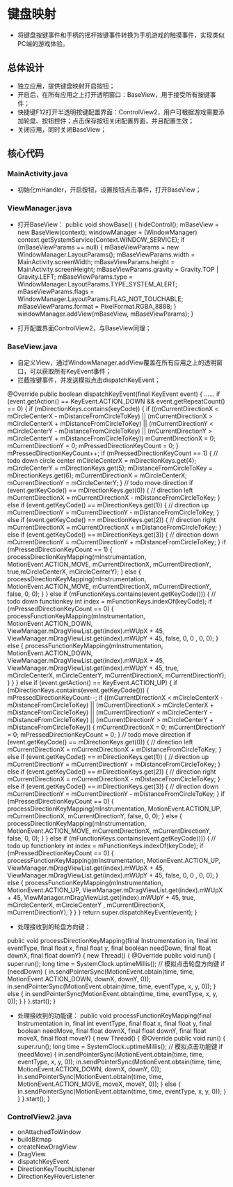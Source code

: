 # 键盘映射

- 将键盘按键事件和手柄的摇杆按键事件转换为手机游戏的触摸事件，实现类似PC端的游戏体验。

## 总体设计
- 独立应用，提供键盘映射开启按钮；
- 开启后，在所有应用之上打开透明窗口：BaseView，用于接受所有按键事件；
- 快捷键F12打开半透明按键配置界面：ControlView2，用户可根据游戏需要添加轮盘、按钮控件；点击保存按钮关闭配置界面，并且配置生效；
- 关闭应用，同时关闭BaseView；

## 核心代码
### MainActivity.java
- 初始化mHandler，开启按钮，设置按钮点击事件，打开BaseView；

### ViewManager.java
- 打开BaseView：
  public void showBase() {
      hideControl();
      mBaseView = new BaseView(context);
      windowManager = 
          (WindowManager) context.getSystemService(Context.WINDOW_SERVICE);
      if (mBaseViewParams == null) {
          mBaseViewParams = new WindowManager.LayoutParams();
          mBaseViewParams.width = MainActivity.screenWidth;
          mBaseViewParams.height = MainActivity.screenHeight;
          mBaseViewParams.gravity = Gravity.TOP | Gravity.LEFT;
          mBaseViewParams.type = 
              WindowManager.LayoutParams.TYPE_SYSTEM_ALERT;
          mBaseViewParams.flags = 
              WindowManager.LayoutParams.FLAG_NOT_TOUCHABLE;
          mBaseViewParams.format = PixelFormat.RGBA_8888;
      }
      windowManager.addView(mBaseView, mBaseViewParams);
  }

- 打开配置界面ControlView2，与BaseView同理；

### BaseView.java
- 自定义View，通过WindowManager.addView覆盖在所有应用之上的透明窗口，可以获取所有KeyEvent事件；
- 拦截按键事件，并发送模拟点击dispatchKeyEvent；

@Override
public boolean dispatchKeyEvent(final KeyEvent event) {
......
if (event.getAction() == KeyEvent.ACTION_DOWN
        && event.getRepeatCount() == 0) {
    if (mDirectionKeys.contains(keyCode)) {
        if ((mCurrentDirectionX < mCircleCenterX - mDistanceFromCircleToKey)
            || (mCurrentDirectionX > mCircleCenterX + mDistanceFromCircleToKey)
            || (mCurrentDirectionY < mCircleCenterY - mDistanceFromCircleToKey)
            || (mCurrentDirectionY > 
                mCircleCenterY + mDistanceFromCircleToKey)) 
            mCurrentDirectionX = 0;
            mCurrentDirectionY = 0;
            mPressedDirectionKeyCount = 0;
        }
        mPressedDirectionKeyCount++;
        if (mPressedDirectionKeyCount == 1) {
            // todo down circle center
            mCircleCenterX = mDirectionKeys.get(4);
            mCircleCenterY = mDirectionKeys.get(5);
            mDistanceFromCircleToKey = mDirectionKeys.get(6);
            mCurrentDirectionX = mCircleCenterX;
            mCurrentDirectionY = mCircleCenterY;
        }
        // todo move direction
        if (event.getKeyCode() == mDirectionKeys.get(0)) {
            // direction left
            mCurrentDirectionX = mCurrentDirectionX - mDistanceFromCircleToKey;
        } else  if (event.getKeyCode() == mDirectionKeys.get(1)) {
            // direction up
            mCurrentDirectionY = mCurrentDirectionY - mDistanceFromCircleToKey;
        } else  if (event.getKeyCode() == mDirectionKeys.get(2)) {
            // direction right
            mCurrentDirectionX = mCurrentDirectionX + mDistanceFromCircleToKey;
        } else  if (event.getKeyCode() == mDirectionKeys.get(3)) {
            // direction down
            mCurrentDirectionY = mCurrentDirectionY + mDistanceFromCircleToKey;
        }
            if (mPressedDirectionKeyCount == 1) {
                processDirectionKeyMapping(mInstrumentation, MotionEvent.ACTION_MOVE, mCurrentDirectionX, mCurrentDirectionY, true,mCircleCenterX, mCircleCenterY);
          } else {
              processDirectionKeyMapping(mInstrumentation, MotionEvent.ACTION_MOVE,
              mCurrentDirectionX, mCurrentDirectionY, false, 0, 0);
          }
      } else if (mFunctionKeys.contains(event.getKeyCode())) {
          // todo down functionkey
          int index = mFunctionKeys.indexOf(keyCode);
          if (mPressedDirectionKeyCount == 0) {
              processFunctionKeyMapping(mInstrumentation, MotionEvent.ACTION_DOWN,
              ViewManager.mDragViewList.get(index).mWUpX + 45,
              ViewManager.mDragViewList.get(index).mWUpY + 45, false, 0, 0 , 0, 0);
          } else {
              processFunctionKeyMapping(mInstrumentation, MotionEvent.ACTION_DOWN,
              ViewManager.mDragViewList.get(index).mWUpX + 45, ViewManager.mDragViewList.get(index).mWUpY + 45, true, mCircleCenterX, mCircleCenterY, mCurrentDirectionX, mCurrentDirectionY);
          }
      }
  } else if (event.getAction() == KeyEvent.ACTION_UP) {
      if (mDirectionKeys.contains(event.getKeyCode())) {
          mPressedDirectionKeyCount--;
          if ((mCurrentDirectionX < mCircleCenterX - mDistanceFromCircleToKey)
            || (mCurrentDirectionX > mCircleCenterX + mDistanceFromCircleToKey)
            || (mCurrentDirectionY < mCircleCenterY - mDistanceFromCircleToKey)
            || (mCurrentDirectionY > mCircleCenterY + mDistanceFromCircleToKey)) {
             mCurrentDirectionX = 0;
             mCurrentDirectionY = 0;
             mPressedDirectionKeyCount = 0;
          }
          // todo move direction
          if (event.getKeyCode() == mDirectionKeys.get(0)) {
              // direction left
              mCurrentDirectionX = mCurrentDirectionX + mDistanceFromCircleToKey;
          } else  if (event.getKeyCode() == mDirectionKeys.get(1)) {
              // direction up
              mCurrentDirectionY = mCurrentDirectionY + mDistanceFromCircleToKey;
         } else  if (event.getKeyCode() == mDirectionKeys.get(2)) {
             // direction right
             mCurrentDirectionX = mCurrentDirectionX - mDistanceFromCircleToKey;
         } else  if (event.getKeyCode() == mDirectionKeys.get(3)) {
             // direction down
             mCurrentDirectionY = mCurrentDirectionY - mDistanceFromCircleToKey;
         }
         if (mPressedDirectionKeyCount == 0) {
             processDirectionKeyMapping(mInstrumentation, MotionEvent.ACTION_UP,
             mCurrentDirectionX, mCurrentDirectionY, false, 0, 0);
         } else {
             processDirectionKeyMapping(mInstrumentation, MotionEvent.ACTION_MOVE,
             mCurrentDirectionX, mCurrentDirectionY, false, 0, 0);
         }
    } else if (mFunctionKeys.contains(event.getKeyCode())) {
        // todo up functionkey
        int index = mFunctionKeys.indexOf(keyCode);
        if (mPressedDirectionKeyCount == 0) {
            processFunctionKeyMapping(mInstrumentation, MotionEvent.ACTION_UP, ViewManager.mDragViewList.get(index).mWUpX + 45, ViewManager.mDragViewList.get(index).mWUpY + 45, false, 0, 0 , 0, 0);
        } else {
            processFunctionKeyMapping(mInstrumentation, MotionEvent.ACTION_UP, ViewManager.mDragViewList.get(index).mWUpX + 45, ViewManager.mDragViewList.get(index).mWUpY + 45, true, mCircleCenterX, mCircleCenterY , mCurrentDirectionX, mCurrentDirectionY);
        }
    }
}
return super.dispatchKeyEvent(event);
}

- 处理接收到的轮盘方向键：
  
public void processDirectionKeyMapping(final Instrumentation in, final int eventType, 
                             final float x, final float y, final boolean needDown,
                             final float downX, final float downY) {
new Thread() {
       @Override
       public void run() {
           super.run();
           long time = SystemClock.uptimeMillis();
           // 模拟点击轮盘方向键
           if (needDown) {
               in.sendPointerSync(MotionEvent.obtain(time, time,
                                 MotionEvent.ACTION_DOWN, downX, downY, 0));
               in.sendPointerSync(MotionEvent.obtain(time, time, eventType, x, y, 0));
           } else {
               in.sendPointerSync(MotionEvent.obtain(time, time, eventType, x, y, 0));
           }
        }
    }.start();
}

- 处理接收到的功能键：
  public void processFunctionKeyMapping(final Instrumentation in, final int eventType,
                   final float x, final float y, final boolean needMove, final float downX, 
                   final float downY, final float moveX, final float moveY) {
      new Thread() {
          @Override
          public void run() {
              super.run();
              long time = SystemClock.uptimeMillis();
              // 模拟点击功能键
              if (needMove) {
                  in.sendPointerSync(MotionEvent.obtain(time, time, eventType, x, y, 0));
                  in.sendPointerSync(MotionEvent.obtain(time, time, 
                                    MotionEvent.ACTION_DOWN, downX, downY, 0));
                  in.sendPointerSync(MotionEvent.obtain(time, time, 
                                    MotionEvent.ACTION_MOVE, moveX, moveY, 0));
              } else {
                  in.sendPointerSync(MotionEvent.obtain(time, time, eventType, x, y, 0));
              }
          }
      }.start();
  }



### ControlView2.java
- onAttachedToWindow
- buildBitmap
- createNewDragView
- DragView
- dispatchKeyEvent
- DirectionKeyTouchListener
- DirectionKeyHoverListener
